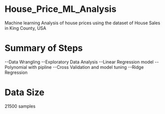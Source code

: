# House_Price_ML_Analysis
Machine learning Analysis of house prices using the dataset of House Sales in King County, USA

# Summary of Steps 
--Data Wrangling
--Exploratory Data Analysis
--Linear Regression model
--Polynomial with pipline
--Cross Validation and model tuning
--Ridge Regression

# Data Size
21500 samples

